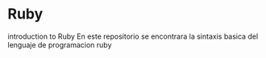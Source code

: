 # Ruby
introduction to Ruby
En este repositorio se encontrara la sintaxis basica
del lenguaje de programacion ruby
